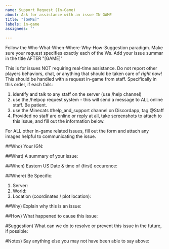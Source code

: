 ```yaml
---
name: Support Request (In-Game)
about: Ask for assistance with an issue IN GAME
title: "[GAME]"
labels: in-game
assignees: ''

---
```


Follow the Who-What-When-Where-Why-How-Suggestion paradigm.  Make sure your request specifies exactly each of the Ws.  Add your issue summar in the title AFTER "[GAME]" 

This is for issues NOT requiring real-time assistance.  Do not report other players behaviors, chat, or anything that should be taken care of *right now*!  This should be handled with a request in-game from staff.  Specifically in this order, if each fails:
1) identify and talk to any staff on the server (use /help channel)
2) use the /helpop request system - this will send a message to ALL online staff. Be patient.
3) use the Minecats #help_and_support channel on Discordapp, tag @Staff
4) Provided no staff are online or reply at all, take screenshots to attach to this issue, and fill out the information below.

For ALL other in-game related issues, fill out the form and attach any images helpful to communicating the issue. 

##Who) Your IGN:

##What) A summary of your issue:

##When) Eastern US Date & time of (first) occurence:

##Where) Be Specific:
   1. Server:
   2. World:
   3. Location (coordinates / plot location):

##Why) Explain why this is an issue:

##How) What happened to cause this issue:

#Suggestion) What can we do to resolve or prevent this issue in the future, if possible:

#Notes) Say anything else you may not have been able to say above:
